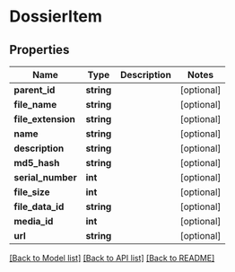 # DossierItem

## Properties
Name | Type | Description | Notes
------------ | ------------- | ------------- | -------------
**parent_id** | **string** |  | [optional] 
**file_name** | **string** |  | [optional] 
**file_extension** | **string** |  | [optional] 
**name** | **string** |  | [optional] 
**description** | **string** |  | [optional] 
**md5_hash** | **string** |  | [optional] 
**serial_number** | **int** |  | [optional] 
**file_size** | **int** |  | [optional] 
**file_data_id** | **string** |  | [optional] 
**media_id** | **int** |  | [optional] 
**url** | **string** |  | [optional] 

[[Back to Model list]](../README.md#documentation-for-models) [[Back to API list]](../README.md#documentation-for-api-endpoints) [[Back to README]](../README.md)


